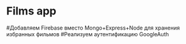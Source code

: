 # Films app

#<span>Добавляем Firebase вместо Mongo+Express+Node для хранения избранных фильмов</span>
#<span>Реализуем аутентификацию GoogleAuth</span>
